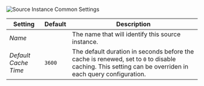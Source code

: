 ![Source Instance Common Settings](/essentials-for-yootheme-pro/addons/sources/assets/common-provider-settings.webp)

| Setting | Default | Description |
| --- | --- | --- |
| *Name* | | The name that will identify this source instance. |
| *Default Cache Time* | `3600` | The default duration in seconds before the cache is renewed, set to `0` to disable caching. This setting can be overriden in each query configuration. |
